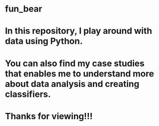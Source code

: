 # fun_bear

# In this repository, I play around with data using Python.

# You can also find my case studies that enables me to understand more about data analysis and creating classifiers.

# Thanks for viewing!!!
